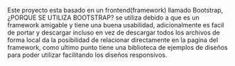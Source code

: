 Este proyecto esta basado en un frontend(framework) llamado Bootstrap, ¿PORQUE SE UTILIZA BOOTSTRAP?
se utiliza debido a que es un framework amigable y tiene una buena usabilidad, adicionalmente es facil de portar y descargar incluso en vez de descargar todos los archivos de forma local da la posibilidad
de relacionar directamente en la pagina del framework, como ultimo punto tiene una biblioteca de ejemplos de diseños para poder utilizar facilitando los diseños responsivos.
